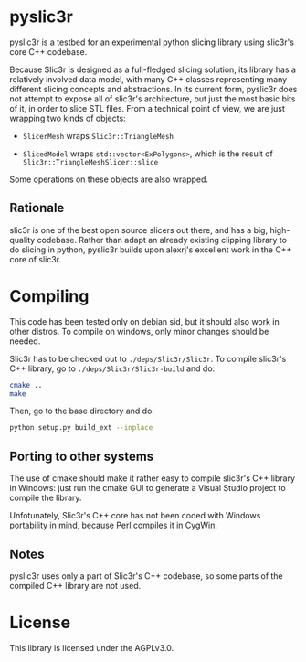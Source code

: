 # pyslic3r

pyslic3r is a testbed for an experimental python slicing library using slic3r's core C++ codebase.

Because Slic3r is designed as a full-fledged slicing solution, its library has a relatively involved data model, with many C++ classes representing many different slicing concepts and abstractions. In its current form, pyslic3r does not attempt to expose all of slic3r's architecture, but just the most basic bits of it, in order to slice STL files. From a technical point of view, we are just wrapping two kinds of objects:

* `SlicerMesh` wraps `Slic3r::TriangleMesh`

* `SlicedModel` wraps `std::vector<ExPolygons>`, which is the result of `Slic3r::TriangleMeshSlicer::slice`

Some operations on these objects are also wrapped.

## Rationale

slic3r is one of the best open source slicers out there, and has a big, high-quality codebase. Rather than adapt an already existing clipping library to do slicing in python, pyslic3r builds upon alexrj's excellent work in the C++ core of slic3r.

# Compiling

This code has been tested only on debian sid, but it should also work in other distros. To compile on windows, only minor changes should be needed.

Slic3r has to be checked out to `./deps/Slic3r/Slic3r`. To compile slic3r's C++ library, go to `./deps/Slic3r/Slic3r-build` and do:

```bash
cmake ..
make
```

Then, go to the base directory and do:

```bash
python setup.py build_ext --inplace
```

## Porting to other systems

The use of cmake should make it rather easy to compile slic3r's C++ library in Windows: just run the cmake GUI to generate a Visual Studio project to compile the library.

Unfotunately, Slic3r's C++ core has not been coded with Windows portability in mind, because Perl compiles it in CygWin.

## Notes

pyslic3r uses only a part of Slic3r's C++ codebase, so some parts of the compiled C++ library are not used.

# License

This library is licensed under the AGPLv3.0.


